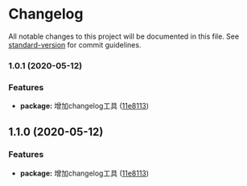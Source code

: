 # Changelog

All notable changes to this project will be documented in this file. See [standard-version](https://github.com/conventional-changelog/standard-version) for commit guidelines.

### 1.0.1 (2020-05-12)


### Features

* **package:** 增加changelog工具 ([11e8113](https://github.com/wzl610/credit-card/commit/11e8113b4f17e833b018f146957d9e8430004a2c))

## 1.1.0 (2020-05-12)


### Features

* **package:** 增加changelog工具 ([11e8113](https://github.com/wzl610/credit-card/commit/11e8113b4f17e833b018f146957d9e8430004a2c))
